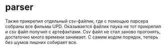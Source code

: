 # parser
Также прикрепил отдельный csv-файлик, где с помощью парсера собраны все фильмы
UPD. Оказывается файлик паука не тот прикрепил и csv файл получил с артефактами. Сsv файл не стал заново прогонять, достаточно много времени занимает. С самим кодом порядок, теперь без шумов лишних собирает все.
